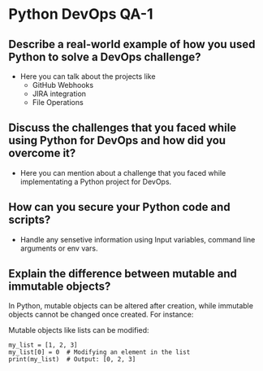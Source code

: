 # Python DevOps QA-1

## Describe a real-world example of how you used Python to solve a DevOps challenge?

- Here you can talk about the projects like
  - GitHub Webhooks
  - JIRA integration
  - File Operations

## Discuss the challenges that you faced while using Python for DevOps and how did you overcome it?

- Here you can mention about a challenge that you faced while implementating a Python project for DevOps. 

## How can you secure your Python code and scripts?

- Handle any sensetive information using Input variables, command line arguments or env vars.

## Explain the difference between mutable and immutable objects?

In Python, mutable objects can be altered after creation, while immutable objects cannot be changed once created. For instance:

Mutable objects like lists can be modified:

```
my_list = [1, 2, 3]
my_list[0] = 0  # Modifying an element in the list
print(my_list)  # Output: [0, 2, 3]
```
